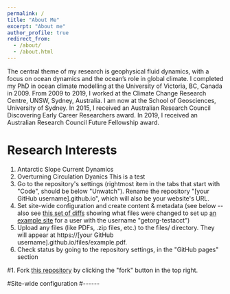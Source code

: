 ```yaml
---
permalink: /
title: "About Me"
excerpt: "About me"
author_profile: true
redirect_from: 
  - /about/
  - /about.html
---
```


The central theme of my research is geophysical fluid dynamics, with a focus on ocean dynamics and the ocean’s role in global climate. I completed my PhD in ocean climate modelling at the University of Victoria, BC, Canada in 2009. From 2009 to 2019, I worked at the Climate Change Research Centre, UNSW, Sydney, Australia. I am now at the School of Geosciences, University of Sydney. In 2015, I received an Australian Research Council Discovering Early Career Researchers award. In 2019, I received an Australian Research Council Future Fellowship award.


Research Interests
======
1. Antarctic Slope Current Dynamics
1. Overturning Circulation Dyanics
	This is a test 
1. Go to the repository's settings (rightmost item in the tabs that start with "Code", should be below "Unwatch"). Rename the repository "[your GitHub username].github.io", which will also be your website's URL.
1. Set site-wide configuration and create content & metadata (see below -- also see [this set of diffs](http://archive.is/3TPas) showing what files were changed to set up [an example site](https://getorg-testacct.github.io) for a user with the username "getorg-testacct")
1. Upload any files (like PDFs, .zip files, etc.) to the files/ directory. They will appear at https://[your GitHub username].github.io/files/example.pdf.  
1. Check status by going to the repository settings, in the "GitHub pages" section

#1. Fork [this repository](https://github.com/academicpages/academicpages.github.io) by clicking the "fork" button in the top right. 

#Site-wide configuration
#------

